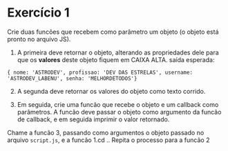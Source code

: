 # Exercício 1

Crie duas funcões que recebem como parâmetro um objeto (o objeto está pronto no arquivo JS).

1. A primeira deve retornar o objeto, alterando as propriedades dele para que os **valores** deste objeto fiquem em CAIXA ALTA.
   saída esperada:

`{ nome: 'ASTRODEV', profissao: 'DEV DAS ESTRELAS', username: 'ASTRODEV_LABENU', senha: 'MELHORDETODOS'}`

2. A segunda deve retornar os valores do objeto como texto corrido.

3. Em seguida, crie uma funcão que recebe o objeto e um callback como parâmetros. A funcão deve passar o objeto como argumento da funcão de callback, e em seguida imprimir o valor retornado.

Chame a funcão 3, passando como argumentos o objeto passado no arquivo `script.js`, e a funcão 1.cd ..
Repita o processo para a funcão 2
